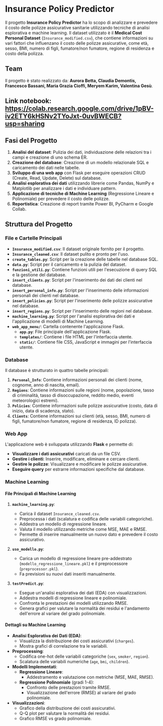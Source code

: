# Insurance Policy Predictor

Il progetto **Insurance Policy Predictor** ha lo scopo di analizzare e prevedere il costo delle polizze assicurative sanitarie utilizzando tecniche di analisi esplorativa e machine learning. Il dataset utilizzato è il **Medical Cost Personal Dataset** (`Insurance_modified.csv`), che contiene informazioni su vari fattori che influenzano il costo delle polizze assicurative, come età, sesso, BMI, numero di figli, fumatore/non fumatore, regione di residenza e costo della polizza.

## Team

Il progetto è stato realizzato da: **Aurora Betta, Claudia Demontis, Francesco Bassani, Maria Grazia Cioffi, Meryem Karim, Valentina Gesù**.

## Link notebook: https://colab.research.google.com/drive/1pBV-iv2ETY6kHSNv2TYoJxt-0uvBWECB?usp=sharing 

## Fasi del Progetto

1. **Analisi del dataset**: Pulizia dei dati, individuazione delle relazioni tra i campi e creazione di uno schema ER.
2. **Creazione del database**: Creazione di un modello relazionale SQL e caricamento dei dati nelle tabelle.
3. **Sviluppo di una web app** con Flask per eseguire operazioni CRUD (Create, Read, Update, Delete) sul database.
4. **Analisi esplorativa dei dati** utilizzando librerie come Pandas, NumPy e Matplotlib per analizzare i dati e individuare pattern.
5. **Applicazione di tecniche di Machine Learning** (Regressione Lineare e Polinomiale) per prevedere il costo delle polizze.
6. **Reportistica**: Creazione di report tramite Power BI, PyCharm e Google Collab.

## Struttura del Progetto

### File e Cartelle Principali

- **`Insurance_modified.csv`**: Il dataset originale fornito per il progetto.
- **`Insurance_cleaned.csv`**: Il dataset pulito e pronto per l'uso.
- **`create_tables.py`**: Script per la creazione delle tabelle nel database SQL.
- **`data.py`**: Script per il caricamento e la pulizia del dataset.
- **`funzioni_utili.py`**: Contiene funzioni utili per l'esecuzione di query SQL e la gestione del database.
- **`insert_clients.py`**: Script per l'inserimento dei dati dei clienti nel database.
- **`insert_personal_info.py`**: Script per l'inserimento delle informazioni personali dei clienti nel database.
- **`insert_policies.py`**: Script per l'inserimento delle polizze assicurative nel database.
- **`insert_regions.py`**: Script per l'inserimento delle regioni nel database.
- **`machine_learning.py`**: Script per l'analisi esplorativa dei dati e l'applicazione di modelli di Machine Learning.
- **`web_app_menu/`**: Cartella contenente l'applicazione Flask.
  - **`app.py`**: File principale dell'applicazione Flask.
  - **`templates/`**: Contiene i file HTML per l'interfaccia utente.
  - **`static/`**: Contiene file CSS, JavaScript e immagini per l'interfaccia utente.

### Database

Il database è strutturato in quattro tabelle principali:
1. **`Personal_Info`**: Contiene informazioni personali dei clienti (nome, cognome, anno di nascita, email).
2. **`Regions`**: Contiene informazioni sulle regioni (nome, popolazione, tasso di criminalità, tasso di disoccupazione, reddito medio, eventi meteorologici estremi).
3. **`Policies`**: Contiene informazioni sulle polizze assicurative (costo, data di inizio, data di scadenza, stato).
4. **`Clients`**: Contiene informazioni sui clienti (età, sesso, BMI, numero di figli, fumatore/non fumatore, regione di residenza, ID polizza).

### Web App

L'applicazione web è sviluppata utilizzando **Flask** e permette di:
- **Visualizzare i dati assicurativi** caricati da un file CSV.
- **Gestire i clienti**: Inserire, modificare, eliminare e cercare clienti.
- **Gestire le polizze**: Visualizzare e modificare le polizze assicurative.
- **Eseguire query** per estrarre informazioni specifiche dal database.

### Machine Learning

#### File Principali di Machine Learning

1. **`machine_learning.py`**:
   - Carica il dataset `Insurance_cleaned.csv`.
   - Preprocessa i dati (scalatura e codifica delle variabili categoriche).
   - Addestra un modello di regressione lineare.
   - Valuta il modello utilizzando metriche come MSE, MAE e RMSE.
   - Permette di inserire manualmente un nuovo dato e prevedere il costo assicurativo.

2. **`uso_modello.py`**:
   - Carica un modello di regressione lineare pre-addestrato (`modello_regressione_lineare.pkl`) e il preprocessore (`preprocessor.pkl`).
   - Fa previsioni su nuovi dati inseriti manualmente.

3. **`testPredict.py`**:
   - Esegue un'analisi esplorativa dei dati (EDA) con visualizzazioni.
   - Addestra modelli di regressione lineare e polinomiale.
   - Confronta le prestazioni dei modelli utilizzando RMSE.
   - Genera grafici per valutare la normalità dei residui e l'andamento dell'errore al variare del grado polinomiale.

#### Dettagli su Machine Learning

- **Analisi Esplorativa dei Dati (EDA)**:
  - Visualizza la distribuzione dei costi assicurativi (`charges`).
  - Mostra grafici di correlazione tra le variabili.
- **Preprocessing**:
  - Codifica one-hot delle variabili categoriche (`sex`, `smoker`, `region`).
  - Scalatura delle variabili numeriche (`age`, `bmi`, `children`).
- **Modelli Implementati**:
  - **Regressione Lineare**:
    - Addestramento e valutazione con metriche (MSE, MAE, RMSE).
  - **Regressione Polinomiale** (gradi 1-4):
    - Confronto delle prestazioni tramite RMSE.
    - Visualizzazione dell'errore (RMSE) al variare del grado polinomiale.
- **Visualizzazioni**:
  - Grafico della distribuzione dei costi assicurativi.
  - Q-Q plot per valutare la normalità dei residui.
  - Grafico RMSE vs grado polinomiale.




